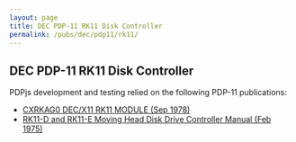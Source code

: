 ```yaml
---
layout: page
title: DEC PDP-11 RK11 Disk Controller
permalink: /pubs/dec/pdp11/rk11/
---
```


DEC PDP-11 RK11 Disk Controller
---

PDPjs development and testing relied on the following PDP-11 publications:

- [CXRKAG0 DEC/X11 RK11 MODULE (Sep 1978)](http://archive.pcjs.org/pubs/dec/pdp11/rk11/AC-E676G-MC_CXRKAG0-RK11_Sep78.pdf)
- [RK11-D and RK11-E Moving Head Disk Drive Controller Manual (Feb 1975)](http://archive.pcjs.org/pubs/dec/pdp11/rk11/EK-RK11D-MM-002.pdf)
